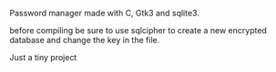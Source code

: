Password manager made with C, Gtk3 and sqlite3.

before compiling be sure to use sqlcipher to create a new encrypted database and change the key in the file.

Just a tiny project
